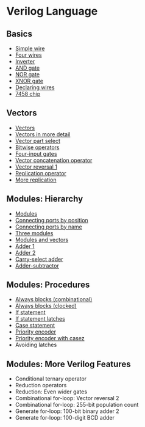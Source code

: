 # Verilog Language
## Basics
* [Simple wire](./3/3.md)
* [Four wires](./4/4.md)
* [Inverter](./5/5.md)
* [AND gate](./6/6.md)
* [NOR gate](./7/7.md)
* [XNOR gate](./8/8.md)
* [Declaring wires](./9/9.md)
* [7458 chip](./10/10.md)

## Vectors
* [Vectors](./11/11.md)
* [Vectors in more detail](./12/12.md)
* [Vector part select](./13/13.md)
* [Bitwise operators](./14/14.md)
* [Four-input gates](./15/15.md)
* [Vector concatenation operator](./16/16.md)
* [Vector reversal 1](./17/17.md)
* [Replication operator](./18/18.md)
* [More replication](./19/19.md)

## Modules: Hierarchy
* [Modules](./20/20.md)
* [Connecting ports by position](./21/21.md)
* [Connecting ports by name](./22/22.md)
* [Three modules](./23/23.md)
* [Modules and vectors](./24/24.md)
* [Adder 1](./25/25.md)
* [Adder 2](./26/26.md)
* [Carry-select adder](./27/27.md)
* [Adder-subtractor](./28/28.md)

## Modules: Procedures
* [Always blocks (combinational)](./29/29.md)
* [Always blocks (clocked)](./30/30.md)
* [If statement](./31/31.md)
* [If statement latches](./32/32.md)
* [Case statement](./33/33.md)
* [Priority encoder](./34/34.md)
* [Priority encoder with casez](./35/35.md)
* Avoiding latches

## Modules: More Verilog Features
* Conditional ternary operator
* Reduction operators
* Reduction: Even wider gates
* Combinational for-loop: Vector reversal 2
* Combinational for-loop: 255-bit population count
* Generate for-loop: 100-bit binary adder 2
* Generate for-loop: 100-digit BCD adder